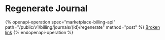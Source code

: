# Regenerate Journal

{% openapi-operation spec="marketplace-billing-api" path="/public/v1/billing/journals/{id}/regenerate" method="post" %}
[Broken link](broken-reference)
{% endopenapi-operation %}
